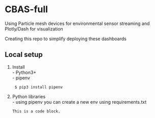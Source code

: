# CBAS-full
Using Particle mesh devices for environmental sensor streaming and Plotly/Dash for visualization

Creating this repo to simplify deploying these dashboards

## Local setup  

  1. Install     
    - Python3+  
    - pipenv
          <pre><code> $ pip3 install pipenv  </code></pre>
   
  2. Python libraries  
    - using pipenv you can create a new env using requirements.txt  
      <pre><code>This is a code block.
      
      </code></pre>

